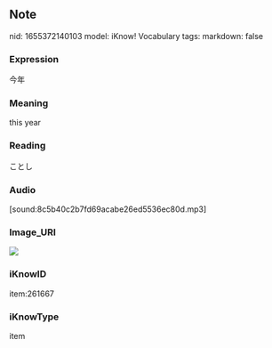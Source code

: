 ## Note
nid: 1655372140103
model: iKnow! Vocabulary
tags: 
markdown: false

### Expression
今年

### Meaning
this year

### Reading
ことし

### Audio
[sound:8c5b40c2b7fd69acabe26ed5536ec80d.mp3]

### Image_URI
<img src="83706f96a283ca2b07612df6725b9334.jpg">

### iKnowID
item:261667

### iKnowType
item
